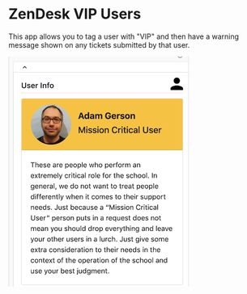 # ZenDesk VIP Users

This app allows you to tag a user with "VIP" and then have a warning message shown on any tickets submitted by that user.

![Screenshot](screenshot.png?raw=true "Example")